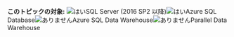 <Token>**このトピックの対象:** ![はい](media/yes.png)SQL Server (2016 SP2 以降)![はい](media/yes.png)Azure SQL Database![ありません](media/no.png)Azure SQL Data Warehouse![ありません](media/no.png)Parallel Data Warehouse </Token>
